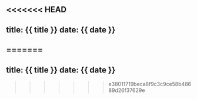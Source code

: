<<<<<<< HEAD
---
title: {{ title }}
date: {{ date }}
---
=======
---
title: {{ title }}
date: {{ date }}
---
>>>>>>> e38011719beca8f9c3c9ce58b48689d26f37629e
